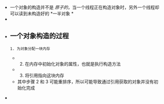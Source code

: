 - 一个对象的构造并不是 *原子的*，当一个线程正在构造对象时，另外一个线程却可以读到未构造好的 *一半对象 *
-
- 一个对象构造的过程
	-
	  1. 为对象分配一块内存
	-
	  2. 在内存中初始化对象的属性，也就是执行构造方法
	-
	  3. 将引用指向这块内存
	- 其中步骤 2 和 3 可能重排序，所以可能导致通过引用获取的对象并没有初始化完成
- ```java
  
  ```